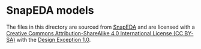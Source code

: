 SnapEDA models
==============

The files in this directory are sourced from [SnapEDA][snapeda] and
are licensed with a [Creative Commons Attribution-ShareAlike 4.0
International License (CC BY-SA)][cc-by-sa-4.0] with the [Design
Exception 1.0][design-exception-1.0].

[snapeda]: https://www.snapeda.com
[cc-by-sa-4.0]: https://creativecommons.org/licenses/by-sa/4.0/
[design-exception-1.0]: https://www.snapeda.com/about/FAQ/#designexception
